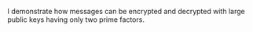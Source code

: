 I demonstrate how messages can be encrypted and decrypted with large public keys having only two prime factors. 

